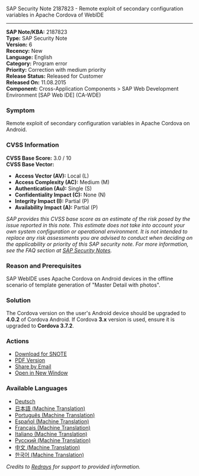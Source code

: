 SAP Security Note 2187823 - Remote exploit of secondary configuration variables in Apache Cordova of WebIDE

---

**SAP Note/KBA:** 2187823  
**Type:** SAP Security Note  
**Version:** 6  
**Recency:** New  
**Language:** English  
**Category:** Program error  
**Priority:** Correction with medium priority  
**Release Status:** Released for Customer  
**Released On:** 11.08.2015  
**Component:** Cross-Application Components > SAP Web Development Environment [SAP Web IDE] (CA-WDE)  

### Symptom
Remote exploit of secondary configuration variables in Apache Cordova on Android.

### CVSS Information
**CVSS Base Score:** 3.0 / 10  
**CVSS Base Vector:**
- **Access Vector (AV):** Local (L)
- **Access Complexity (AC):** Medium (M)
- **Authentication (Au):** Single (S)
- **Confidentiality Impact (C):** None (N)
- **Integrity Impact (I):** Partial (P)
- **Availability Impact (A):** Partial (P)

*SAP provides this CVSS base score as an estimate of the risk posed by the issue reported in this note. This estimate does not take into account your own system configuration or operational environment. It is not intended to replace any risk assessments you are advised to conduct when deciding on the applicability or priority of this SAP security note. For more information, see the FAQ section at [SAP Security Notes](https://support.sap.com/securitynotes).*

### Reason and Prerequisites
SAP WebIDE uses Apache Cordova on Android devices in the offline scenario of template generation of "Master Detail with photos".

### Solution
The Cordova version on the user's Android device should be upgraded to **4.0.2** of Cordova Android. If Cordova **3.x** version is used, ensure it is upgraded to **Cordova 3.7.2**.

### Actions
- [Download for SNOTE](https://notesdownloads.sap.com/note/0040000018118212017)
- [PDF Version](https://userapps.support.sap.com/sap/support/sfm/notes/print/0002187823?language=en-US&token=CE8090F0D1713D6A72FCFE13F8248E20)
- [Share by Email](https://me.sap.com/notes/0002187823/share)
- [Open in New Window](https://me.sap.com/notes/0002187823/open)

### Available Languages
- [Deutsch](https://me.sap.com/notes/0002187823/D)
- [日本語 (Machine Translation)](https://me.sap.com/notes/0002187823/J)
- [Português (Machine Translation)](https://me.sap.com/notes/0002187823/P)
- [Español (Machine Translation)](https://me.sap.com/notes/0002187823/S)
- [Français (Machine Translation)](https://me.sap.com/notes/0002187823/F)
- [Italiano (Machine Translation)](https://me.sap.com/notes/0002187823/I)
- [Русский (Machine Translation)](https://me.sap.com/notes/0002187823/R)
- [中文 (Machine Translation)](https://me.sap.com/notes/0002187823/1)
- [한국어 (Machine Translation)](https://me.sap.com/notes/0002187823/3)

*Credits to [Redrays](https://redrays.io) for support to provided information.*